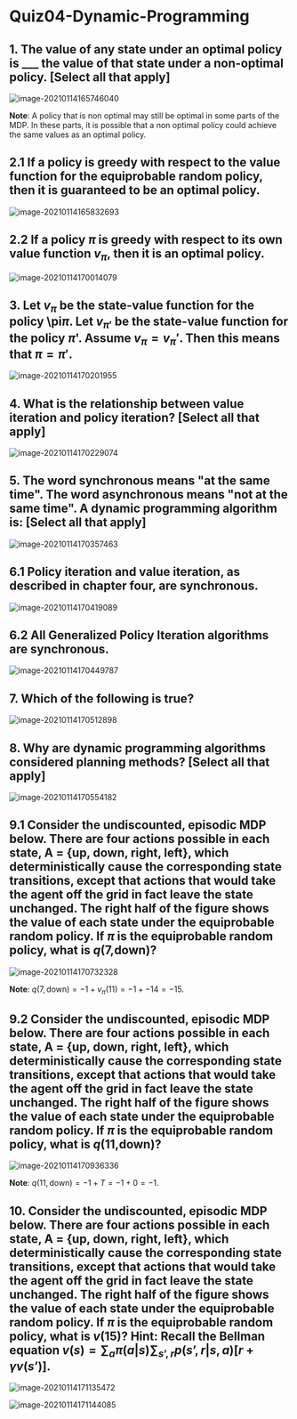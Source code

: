 # Quiz04-Dynamic-Programming

## 1. The value of any state under an optimal policy is ___  the value of that state under a non-optimal policy. [Select all that apply]

![image-20210114165746040](C:\Users\Helia\AppData\Roaming\Typora\typora-user-images\image-20210114165746040.png)

**Note**: A policy that is non optimal may still be optimal in some parts of the MDP. In these parts, it is possible that a non optimal policy could achieve the same values as an optimal policy.



## 2.1 If a policy is greedy with respect to the value function for the equiprobable random policy, then it is **guaranteed** to be an optimal policy.

![image-20210114165832693](C:\Users\Helia\AppData\Roaming\Typora\typora-user-images\image-20210114165832693.png)



## 2.2 If a policy $\pi$ is greedy with respect to its own value function $v_{\pi}$, then it is an optimal policy.
![image-20210114170014079](C:\Users\Helia\AppData\Roaming\Typora\typora-user-images\image-20210114170014079.png)



## 3. Let $v_{\pi}$ be the state-value function for the policy \pi*π*. Let $v_{\pi'}$ be the state-value function for the policy $\pi$'. Assume $v_\pi = v_\pi'$. Then this means that $\pi = \pi'$.

![image-20210114170201955](C:\Users\Helia\AppData\Roaming\Typora\typora-user-images\image-20210114170201955.png)



## 4. What is the relationship between value iteration and policy iteration? [Select all that apply]

![image-20210114170229074](C:\Users\Helia\AppData\Roaming\Typora\typora-user-images\image-20210114170229074.png)



## 5. The word synchronous means "at the same time". The word asynchronous means "not at the same time". A dynamic programming algorithm is: [Select all that apply]

![image-20210114170357463](C:\Users\Helia\AppData\Roaming\Typora\typora-user-images\image-20210114170357463.png)



## 6.1 Policy iteration and value iteration, as described in chapter four, are synchronous.

![image-20210114170419089](C:\Users\Helia\AppData\Roaming\Typora\typora-user-images\image-20210114170419089.png)



## 6.2 All Generalized Policy Iteration algorithms are synchronous.

![image-20210114170449787](C:\Users\Helia\AppData\Roaming\Typora\typora-user-images\image-20210114170449787.png)



## 7. Which of the following is true?

![image-20210114170512898](C:\Users\Helia\AppData\Roaming\Typora\typora-user-images\image-20210114170512898.png)



## 8. Why are dynamic programming algorithms considered planning methods? [Select all that apply]

![image-20210114170554182](C:\Users\Helia\AppData\Roaming\Typora\typora-user-images\image-20210114170554182.png)



## 9.1 Consider the undiscounted, episodic MDP below. There are four actions possible in each state, A = {up, down, right, left}, which deterministically cause the corresponding state transitions, except that actions that would take the agent off the grid in fact leave the state unchanged. The right half of the figure shows the value of each state under the equiprobable random policy. If $\pi$ is the equiprobable random policy, what is $q$(7,down)?

![image-20210114170732328](C:\Users\Helia\AppData\Roaming\Typora\typora-user-images\image-20210114170732328.png)

**Note**: $q(7, \text{down}) = -1 + v_{\pi}(11) = -1 + -14 = -15$.

## 9.2 Consider the undiscounted, episodic MDP below. There are four actions possible in each state, A = {up, down, right, left}, which deterministically cause the corresponding state transitions, except that actions that would take the agent off the grid in fact leave the state unchanged. The right half of the figure shows the value of each state under the equiprobable random policy. If $\pi$ is the equiprobable random policy, what is $q$(11,down)?

![image-20210114170936336](C:\Users\Helia\AppData\Roaming\Typora\typora-user-images\image-20210114170936336.png)

**Note**: $q(11,\text{down})=-1 + T = -1 + 0= -1$.



## 10. Consider the undiscounted, episodic MDP below. There are four actions possible in each state, A = {up, down, right, left}, which deterministically cause the corresponding state transitions, except that actions that would take the agent off the grid in fact leave the state unchanged. The right half of the figure shows the value of each state under the equiprobable random policy. If $\pi$ is the equiprobable random policy, what is $v(15)$? Hint: Recall the Bellman equation $v(s) = \sum_a \pi(a | s) \sum_{s’, r} p(s’, r | s, a) [r + \gamma v(s’)]$.

![image-20210114171135472](C:\Users\Helia\AppData\Roaming\Typora\typora-user-images\image-20210114171135472.png)

![image-20210114171144085](C:\Users\Helia\AppData\Roaming\Typora\typora-user-images\image-20210114171144085.png)